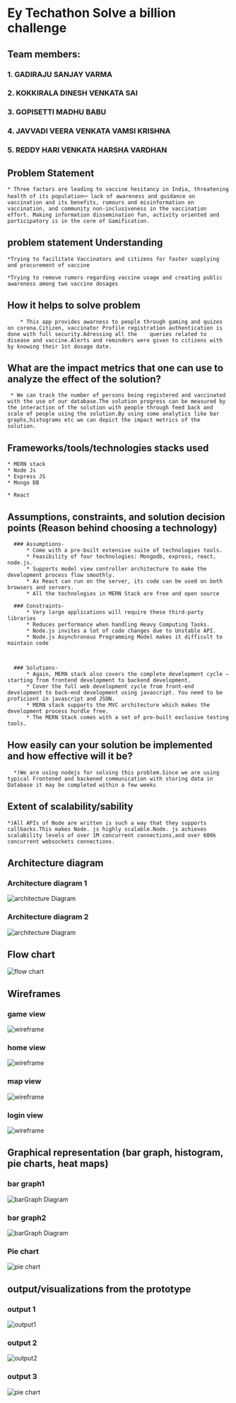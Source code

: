 # Ey Techathon Solve a billion challenge


## Team members:

### 1. GADIRAJU SANJAY VARMA 


### 2. KOKKIRALA DINESH VENKATA SAI


### 3. GOPISETTI MADHU BABU


### 4. JAVVADI VEERA VENKATA VAMSI KRISHNA


### 5. REDDY HARI VENKATA HARSHA VARDHAN


## Problem  Statement

    * Three factors are leading to vaccine hesitancy in India, threatening health of its populationꟷ lack of awareness and guidance on vaccination and its benefits, rumours and misinformation on vaccination, and community non-inclusiveness in the vaccination effort. Making information dissemination fun, activity oriented and participatory is in the core of Gamification.



## problem statement Understanding

    *Trying to facilitate Vaccinators and citizens for faster supplying and procurement of vaccine

    *Trying to remove rumors regarding vaccine usage and creating public awareness among two vaccine dosages


## How it helps to solve problem

        * This app provides awarness to people through gaming and quizes on corona.Citizen, vaccinator Profile registration authentication is done with full security.Adressing all the    queries related to disease and vaccine.Alerts and reminders were given to citizens with by knowing their 1st dosage date.

## What are the impact metrics that one can use to analyze the effect of the solution?

     * We can track the number of persons being registered and vaccinated with the use of our database.The solution progress can be measured by the interaction of the solution with people through feed back and scale of people using the solution.By using some analytics like bar graphs,histograms etc we can depict the impact metrics of the solution.

## Frameworks/tools/technologies stacks used

    * MERN stack
    * Node Js
    * Express JS
    * Mongo DB

    * React

## Assumptions, constraints, and solution decision points (Reason behind choosing a technology)

      ### Assumptions-
          * Come with a pre-built extensive suite of technologies tools.
          * Feasibility of four technologies: Mongodb, express, react, node.js.
          * Supports model view controller architecture to make the development process flow smoothly.
          * As React can run on the server, its code can be used on both browsers and servers.
          * All the technologies in MERN Stack are free and open source 

      ### Constraints-
          * Very large applications will require these third-party libraries
          * Reduces performance when handling Heavy Computing Tasks.
          * Node.js invites a lot of code changes due to Unstable API.
          * Node.js Asynchronous Programming Model makes it difficult to maintain code



      ### Solutions-
          * Again, MERN stack also covers the complete development cycle – starting from frontend development to backend development.
          * Cover the full web development cycle from front-end development to back-end development using javascript. You need to be proficient in javascript and JSON.
          * MERN stack supports the MVC architecture which makes the development process hurdle free.
          * The MERN Stack comes with a set of pre-built exclusive testing tools.



  ## How easily can your solution be implemented and how effective will it be?

      *)We are using nodejs for solving this problem.Since we are using typical Frontened and backened communication with storing data in Database it may be completed within a few weeks

## Extent of scalability/sability

    *)All APIs of Node are written is such a way that they supports callbacks.This makes Node. js highly scalable.Node. js achieves scalability levels of over 1M concurrent connections,and over 600k concurrent websockets connections. 



## Architecture diagram

### Architecture diagram 1
  ![architecture Diagram](https://github.com/mbnaidu/covid/blob/backend/images/usecase1.jpg)

### Architecture diagram 2
  ![architecture Diagram](https://github.com/mbnaidu/covid/blob/backend/images/usecase2.jpg)
  
  
  
  
## Flow chart

  ![flow chart](https://github.com/mbnaidu/covid/blob/backend/images/flowgraph.jpg)


## Wireframes
   ### game view
   ![wireframe](https://github.com/mbnaidu/covid/blob/backend/images/ey_game.PNG)
   ### home view
   ![wireframe](https://github.com/mbnaidu/covid/blob/backend/images/ey_home.PNG)
   ### map view
   ![wireframe](https://github.com/mbnaidu/covid/blob/backend/images/ey_map_page.PNG)
   ### login view
   ![wireframe](https://github.com/mbnaidu/covid/blob/backend/images/ey_login.PNG)





## Graphical representation (bar graph, histogram, pie charts, heat maps)
  ### bar graph1
   ![barGraph Diagram](https://github.com/mbnaidu/covid/blob/backend/images/Screenshot_20210104-183548__01.jpg)
  ### bar graph2 
   ![barGraph Diagram](https://github.com/mbnaidu/covid/blob/backend/images/Screenshot_20210104-185044.jpg)
  ### Pie chart
   ![pie chart](https://github.com/mbnaidu/covid/blob/backend/images/pie.jpg) 



  



## output/visualizations from the prototype
  ###  output 1
   ![output1](https://github.com/mbnaidu/covid/blob/backend/images/Screenshot%20(46).png)
  ### output 2
   ![output2](https://github.com/mbnaidu/covid/blob/backend/images/Screenshot%20(47).png)
  ### output 3
   ![pie chart](https://github.com/mbnaidu/covid/blob/backend/images/Screenshot%20(48).png) 






